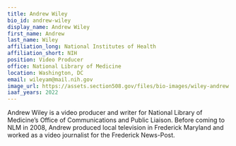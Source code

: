 ```yaml
---
title: Andrew Wiley
bio_id: andrew-wiley
display_name: Andrew Wiley
first_name: Andrew
last_name: Wiley
affiliation_long: National Institutes of Health
affiliation_short: NIH
position: Video Producer
office: National Library of Medicine
location: Washington, DC
email: wileyam@mail.nih.gov 
image_url: https://assets.section508.gov/files/bio-images/wiley-andrew.png
iaaf_years: 2022
---
```

Andrew Wiley is a video producer and writer for National Library of Medicine’s Office of Communications and Public Liaison. Before coming to NLM in 2008, Andrew produced local television in Frederick Maryland and worked as a video journalist for the Frederick News-Post.